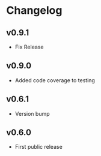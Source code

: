 # Changelog

## v0.9.1

* Fix Release

## v0.9.0

* Added code coverage to testing

## v0.6.1

* Version bump

## v0.6.0

* First public release
